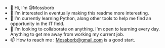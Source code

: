 - 👋 Hi, I’m @Mossborb
- 👀 I’m interested in eventually making this readme more interesting.
- 🌱 I’m currently learning Python, along other tools to help me find an opportunity in the IT field.
- 💞️ I’m looking to collaborate on anything. I'm open to learning every day. Anything to get me away from working my current job. 
- 📫 How to reach me : Mossborb@gmail.com is a good start.

<!---
Mossborb/Mossborb is a ✨ special ✨ repository because its `README.md` (this file) appears on your GitHub profile.
You can click the Preview link to take a look at your changes.
--->
